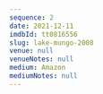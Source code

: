 ```yaml
---
sequence: 2
date: 2021-12-11
imdbId: tt0816556
slug: lake-mungo-2008
venue: null
venueNotes: null
medium: Amazon
mediumNotes: null
---
```


